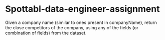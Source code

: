 # Spottabl-data-engineer-assignment
Given a company name (similar to ones present in companyName), return the close competitors of the company, using any of the fields (or combination of fields) from the  dataset.
